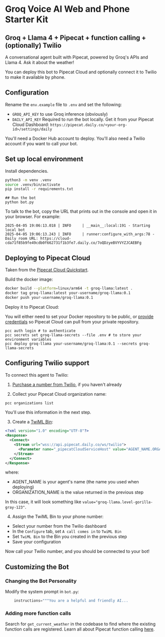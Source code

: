 # Groq Voice AI Web and Phone Starter Kit

## Groq + Llama 4 + Pipecat + function calling + (optionally) Twilio

A conversational agent built with Pipecat, powered by Groq's APIs and Llama 4. Ask it about the weather!

You can deploy this bot to Pipecat Cloud and optionally connect it to Twilio to make it available by phone.

## Configuration

Rename the `env.example` file to `.env` and set the following:

- `GROQ_API_KEY` to use Groq inference (obviously)
- `DAILY_API_KEY` Required to run the bot locally. Get it from your Pipecat Cloud Dashboard: `https://pipecat.daily.co/<your-org-id>/settings/daily`

You'll need a Docker Hub account to deploy. You'll also need a Twilio account if you want to call your bot.

## Set up local environment

Install dependencies.

```bash
python3 -m venv .venv
source .venv/bin/activate
pip install -r requirements.txt
```

```
## Run the bot
python bot.py
```

To talk to the bot, copy the URL that prints out in the console and open it in your browser. For example:

```
2025-04-05 19:06:13.018 | INFO     | __main__:local:191 - Starting local bot
2025-04-05 19:06:13.243 | INFO     | runner:configure_with_args:78 - Daily room URL: https://cloud-cda71f85b9fe49cdb0f662731f1b3fe7.daily.co/7oQDzyeBVYVYZJCAEBFg
```

## Deploying to Pipecat Cloud

Taken from the [Pipecat Cloud Quickstart](https://docs.pipecat.io/guides/pipecat-cloud/quickstart/).

Build the docker image:

```bash
docker build --platform=linux/arm64 -t groq-llama:latest .
docker tag groq-llama:latest your-username/groq-llama:0.1
docker push your-username/groq-llama:0.1
```

Deploy it to Pipecat Cloud:

You will either need to set your Docker repository to be public, or [provide credentials](https://docs.pipecat.daily.co/agents/deploy#using-pcc-deploy-toml) so Pipecat Cloud can pull from your private repository.

```
pcc auth login # to authenticate
pcc secrets set groq-llama-secrets --file .env # to store your environment variables
pcc deploy groq-llama your-username/groq-llama:0.1 --secrets groq-llama-secrets
```

## Configuring Twilio support

To connect this agent to Twilio:

1. [Purchase a number from Twilio](https://help.twilio.com/articles/223135247-How-to-Search-for-and-Buy-a-Twilio-Phone-Number-from-Console), if you haven't already

2. Collect your Pipecat Cloud organization name:

```bash
pcc organizations list
```

You'll use this information in the next step.

3. Create a [TwiML Bin](https://help.twilio.com/articles/360043489573-Getting-started-with-TwiML-Bins):

```xml
<?xml version="1.0" encoding="UTF-8"?>
<Response>
  <Connect>
    <Stream url="wss://api.pipecat.daily.co/ws/twilio">
      <Parameter name="_pipecatCloudServiceHost" value="AGENT_NAME.ORGANIZATION_NAME"/>
    </Stream>
  </Connect>
</Response>
```

where:

- AGENT_NAME is your agent's name (the name you used when deploying)
- ORGANIZATION_NAME is the value returned in the previous step

In this case, it will look something like `value="groq-llama.level-gorilla-gray-123"`.

4. Assign the TwiML Bin to your phone number:

- Select your number from the Twilio dashboard
- In the `Configure` tab, set `A call comes in` to `TwiML Bin`
- Set `TwiML Bin` to the Bin you created in the previous step
- Save your configuration

Now call your Twilio number, and you should be connected to your bot!

## Customizing the Bot

### Changing the Bot Personality

Modify the system prompt in `bot.py`:

```python
    instructions="""You are a helpful and friendly AI...
```

### Adding more function calls

Search for `get_current_weather` in the codebase to find where the existing function calls are registered. Learn all about Pipecat function calling [here](https://docs.pipecat.io/guides/function-calling/).
